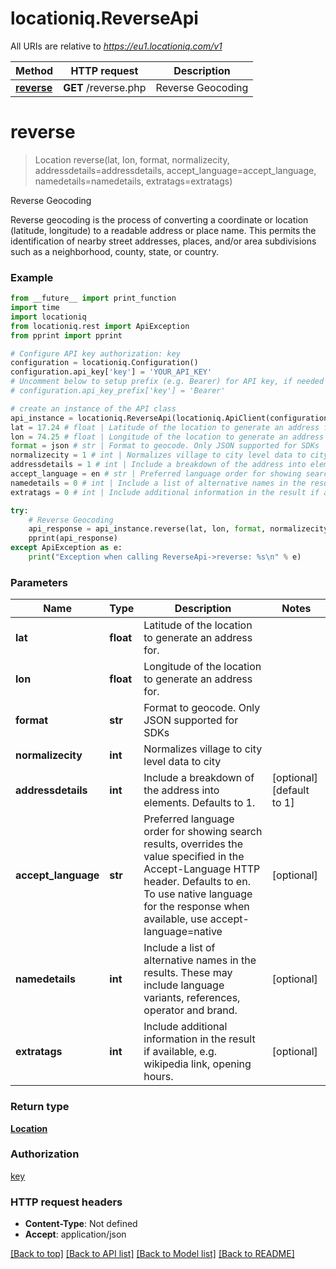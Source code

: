 # locationiq.ReverseApi

All URIs are relative to *https://eu1.locationiq.com/v1*

Method | HTTP request | Description
------------- | ------------- | -------------
[**reverse**](ReverseApi.md#reverse) | **GET** /reverse.php | Reverse Geocoding


# **reverse**
> Location reverse(lat, lon, format, normalizecity, addressdetails=addressdetails, accept_language=accept_language, namedetails=namedetails, extratags=extratags)

Reverse Geocoding

Reverse geocoding is the process of converting a coordinate or location (latitude, longitude) to a readable address or place name. This permits the identification of nearby street addresses, places, and/or area subdivisions such as a neighborhood, county, state, or country.

### Example
```python
from __future__ import print_function
import time
import locationiq
from locationiq.rest import ApiException
from pprint import pprint

# Configure API key authorization: key
configuration = locationiq.Configuration()
configuration.api_key['key'] = 'YOUR_API_KEY'
# Uncomment below to setup prefix (e.g. Bearer) for API key, if needed
# configuration.api_key_prefix['key'] = 'Bearer'

# create an instance of the API class
api_instance = locationiq.ReverseApi(locationiq.ApiClient(configuration))
lat = 17.24 # float | Latitude of the location to generate an address for.
lon = 74.25 # float | Longitude of the location to generate an address for.
format = json # str | Format to geocode. Only JSON supported for SDKs
normalizecity = 1 # int | Normalizes village to city level data to city
addressdetails = 1 # int | Include a breakdown of the address into elements. Defaults to 1. (optional) (default to 1)
accept_language = en # str | Preferred language order for showing search results, overrides the value specified in the Accept-Language HTTP header. Defaults to en. To use native language for the response when available, use accept-language=native (optional)
namedetails = 0 # int | Include a list of alternative names in the results. These may include language variants, references, operator and brand. (optional)
extratags = 0 # int | Include additional information in the result if available, e.g. wikipedia link, opening hours. (optional)

try:
    # Reverse Geocoding
    api_response = api_instance.reverse(lat, lon, format, normalizecity, addressdetails=addressdetails, accept_language=accept_language, namedetails=namedetails, extratags=extratags)
    pprint(api_response)
except ApiException as e:
    print("Exception when calling ReverseApi->reverse: %s\n" % e)
```

### Parameters

Name | Type | Description  | Notes
------------- | ------------- | ------------- | -------------
 **lat** | **float**| Latitude of the location to generate an address for. | 
 **lon** | **float**| Longitude of the location to generate an address for. | 
 **format** | **str**| Format to geocode. Only JSON supported for SDKs | 
 **normalizecity** | **int**| Normalizes village to city level data to city | 
 **addressdetails** | **int**| Include a breakdown of the address into elements. Defaults to 1. | [optional] [default to 1]
 **accept_language** | **str**| Preferred language order for showing search results, overrides the value specified in the Accept-Language HTTP header. Defaults to en. To use native language for the response when available, use accept-language&#x3D;native | [optional] 
 **namedetails** | **int**| Include a list of alternative names in the results. These may include language variants, references, operator and brand. | [optional] 
 **extratags** | **int**| Include additional information in the result if available, e.g. wikipedia link, opening hours. | [optional] 

### Return type

[**Location**](Location.md)

### Authorization

[key](../README.md#key)

### HTTP request headers

 - **Content-Type**: Not defined
 - **Accept**: application/json

[[Back to top]](#) [[Back to API list]](../README.md#documentation-for-api-endpoints) [[Back to Model list]](../README.md#documentation-for-models) [[Back to README]](../README.md)

